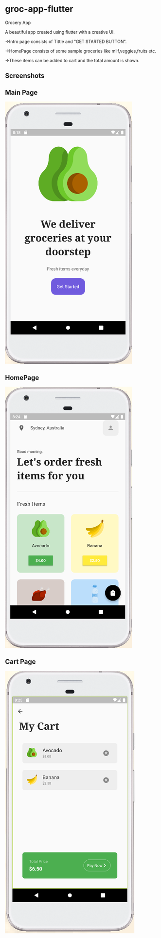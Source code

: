 # groc-app-flutter

Grocery App

A beautiful app created using flutter with a creative UI.

->Intro page consists of Tittle and "GET STARTED BUTTON".

->HomePage consists of some sample groceries like milf,veggies,fruits etc.

->These items can be added to cart and the total amount is shown.


## Screenshots



## Main Page
![Main](https://github.com/RahulSivapuram/groc-app-flutter/blob/main/screenshots/app2.png?raw=true)


## HomePage
![Home](https://github.com/RahulSivapuram/groc-app-flutter/blob/main/screenshots/app22.png?raw=true)

## Cart Page
![Cart](https://github.com/RahulSivapuram/groc-app-flutter/blob/main/screenshots/grceryapp3.png?raw=true)
